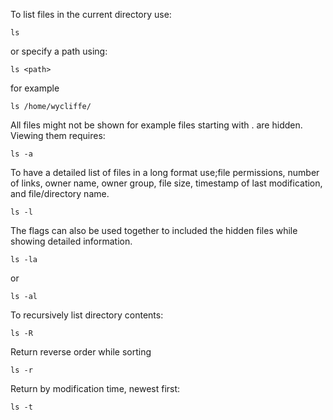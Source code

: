 To list files in the current directory use:

```ls```

or specify a path using:

```ls <path>```

for example

```ls /home/wycliffe/```

All files might not be shown for example files starting with . are hidden. Viewing them requires:

```ls -a```

To have a detailed list of files in a long format use;file permissions, number of links, owner name, owner group, file size, timestamp of last modification, and file/directory name. 

```ls -l```

The flags can also be used together to included the hidden files while showing detailed information.

```ls -la```

or 

```ls -al```

To recursively list directory contents:

```ls -R```

Return reverse order while sorting

```ls -r```

Return by modification time, newest first:

```ls -t```

